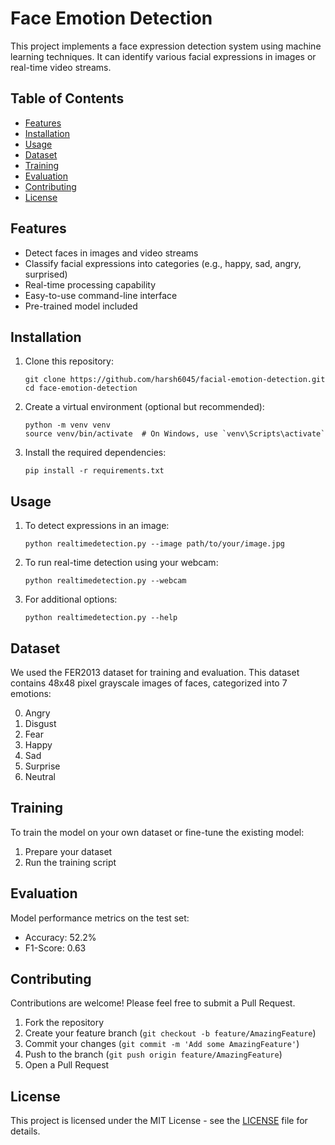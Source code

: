# Face Emotion Detection

This project implements a face expression detection system using machine learning techniques. It can identify various facial expressions in images or real-time video streams.

## Table of Contents

- [Features](#features)
- [Installation](#installation)
- [Usage](#usage)
- [Dataset](#dataset)
- [Training](#training)
- [Evaluation](#evaluation)
- [Contributing](#contributing)
- [License](#license)

## Features

- Detect faces in images and video streams
- Classify facial expressions into categories (e.g., happy, sad, angry, surprised)
- Real-time processing capability
- Easy-to-use command-line interface
- Pre-trained model included

## Installation

1. Clone this repository:
   ```
   git clone https://github.com/harsh6045/facial-emotion-detection.git
   cd face-emotion-detection
   ```

2. Create a virtual environment (optional but recommended):
   ```
   python -m venv venv
   source venv/bin/activate  # On Windows, use `venv\Scripts\activate`
   ```

3. Install the required dependencies:
   ```
   pip install -r requirements.txt
   ```

## Usage

1. To detect expressions in an image:
   ```
   python realtimedetection.py --image path/to/your/image.jpg
   ```

2. To run real-time detection using your webcam:
   ```
   python realtimedetection.py --webcam
   ```

3. For additional options:
   ```
   python realtimedetection.py --help
   ```

## Dataset

We used the FER2013 dataset for training and evaluation. This dataset contains 48x48 pixel grayscale images of faces, categorized into 7 emotions:

0. Angry
1. Disgust
2. Fear
3. Happy
4. Sad
5. Surprise
6. Neutral

## Training

To train the model on your own dataset or fine-tune the existing model:

1. Prepare your dataset
2. Run the training script

## Evaluation

Model performance metrics on the test set:

- Accuracy: 52.2%
- F1-Score: 0.63

## Contributing

Contributions are welcome! Please feel free to submit a Pull Request.

1. Fork the repository
2. Create your feature branch (`git checkout -b feature/AmazingFeature`)
3. Commit your changes (`git commit -m 'Add some AmazingFeature'`)
4. Push to the branch (`git push origin feature/AmazingFeature`)
5. Open a Pull Request

## License

This project is licensed under the MIT License - see the [LICENSE](LICENSE) file for details.
